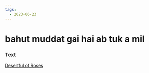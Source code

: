 ```yaml
---
tags:
  - 2023-06-23
---
```

# bahut muddat gai hai ab tuk a mil

### Text
[Desertful of Roses](http://www.columbia.edu/itc/mealac/pritchett/00garden/08c/0853/index_0853.html)

